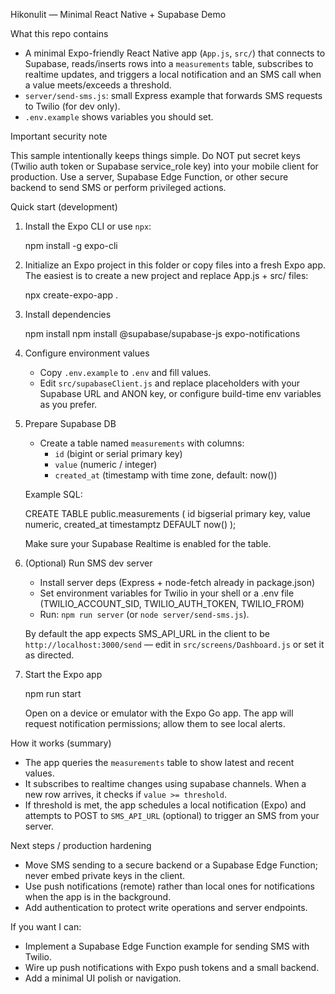 Hikonulit — Minimal React Native + Supabase Demo

What this repo contains

- A minimal Expo-friendly React Native app (`App.js`, `src/`) that connects to Supabase, reads/inserts rows into a `measurements` table, subscribes to realtime updates, and triggers a local notification and an SMS call when a value meets/exceeds a threshold.
- `server/send-sms.js`: small Express example that forwards SMS requests to Twilio (for dev only).
- `.env.example` shows variables you should set.

Important security note

This sample intentionally keeps things simple. Do NOT put secret keys (Twilio auth token or Supabase service_role key) into your mobile client for production. Use a server, Supabase Edge Function, or other secure backend to send SMS or perform privileged actions.

Quick start (development)

1) Install the Expo CLI or use `npx`:

   npm install -g expo-cli

2) Initialize an Expo project in this folder or copy files into a fresh Expo app. The easiest is to create a new project and replace App.js + src/ files:

   npx create-expo-app .

3) Install dependencies

   npm install
   npm install @supabase/supabase-js expo-notifications

4) Configure environment values

   - Copy `.env.example` to `.env` and fill values.
   - Edit `src/supabaseClient.js` and replace placeholders with your Supabase URL and ANON key, or configure build-time env variables as you prefer.

5) Prepare Supabase DB

   - Create a table named `measurements` with columns:
     - `id` (bigint or serial primary key)
     - `value` (numeric / integer)
     - `created_at` (timestamp with time zone, default: now())

   Example SQL:

   CREATE TABLE public.measurements (
     id bigserial primary key,
     value numeric,
     created_at timestamptz DEFAULT now()
   );

   Make sure your Supabase Realtime is enabled for the table.

6) (Optional) Run SMS dev server

   - Install server deps (Express + node-fetch already in package.json)
   - Set environment variables for Twilio in your shell or a .env file (TWILIO_ACCOUNT_SID, TWILIO_AUTH_TOKEN, TWILIO_FROM)
   - Run: `npm run server` (or `node server/send-sms.js`).

   By default the app expects SMS_API_URL in the client to be `http://localhost:3000/send` — edit in `src/screens/Dashboard.js` or set it as directed.

7) Start the Expo app

   npm run start

   Open on a device or emulator with the Expo Go app. The app will request notification permissions; allow them to see local alerts.

How it works (summary)

- The app queries the `measurements` table to show latest and recent values.
- It subscribes to realtime changes using supabase channels. When a new row arrives, it checks if `value >= threshold`.
- If threshold is met, the app schedules a local notification (Expo) and attempts to POST to `SMS_API_URL` (optional) to trigger an SMS from your server.

Next steps / production hardening

- Move SMS sending to a secure backend or a Supabase Edge Function; never embed private keys in the client.
- Use push notifications (remote) rather than local ones for notifications when the app is in the background.
- Add authentication to protect write operations and server endpoints.

If you want I can:
- Implement a Supabase Edge Function example for sending SMS with Twilio.
- Wire up push notifications with Expo push tokens and a small backend.
- Add a minimal UI polish or navigation.

